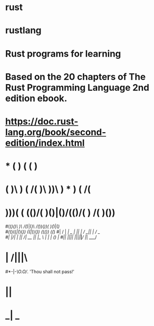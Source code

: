 # rust
# rustlang
# Rust programs for learning
# 
# Based on the 20 chapters of The Rust Programming Language 2nd edition ebook.
# https://doc.rust-lang.org/book/second-edition/index.html
# 
#    *        (       ) (   (              )
# (          )\ ) ( /( )\ ))\ )  *   ) ( /(
# )\))(  (  (()/( )\()|()/(()/(  )  /( )\())
#((_)()\ )\  /(_)|(_)\ /(_))(_))( )(_)|(_)\
#(_()((_|(_)(_))  _((_|_))(_)) (_(_())  ((_)
#|  \/  | __| _ \| || |_ _/ __||_   _| / _ \
#| |\/| | _||  _/| __ || |\__ \  | |  | (_) |
#|_|  |_|___|_|  |_||_|___|___/  |_|   \___/
#
#  |  /|||\
#*-|-_\O.O/_. 'Thou shall not pass!'
#      ||
#     _| \_
#
